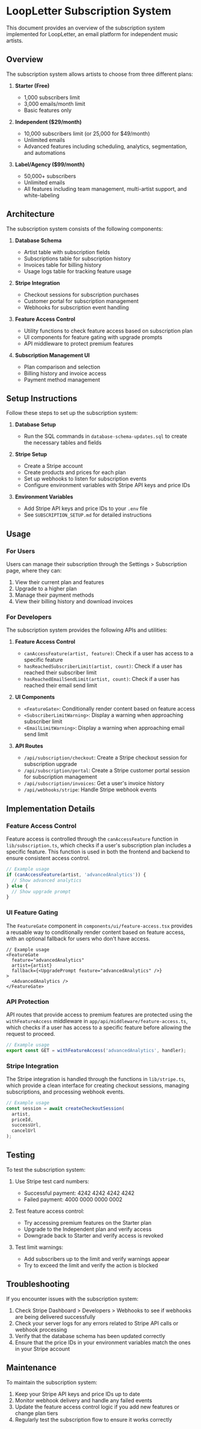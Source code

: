 # LoopLetter Subscription System

This document provides an overview of the subscription system implemented for LoopLetter, an email platform for independent music artists.

## Overview

The subscription system allows artists to choose from three different plans:

1. **Starter (Free)**
   - 1,000 subscribers limit
   - 3,000 emails/month limit
   - Basic features only

2. **Independent ($29/month)**
   - 10,000 subscribers limit (or 25,000 for $49/month)
   - Unlimited emails
   - Advanced features including scheduling, analytics, segmentation, and automations

3. **Label/Agency ($99/month)**
   - 50,000+ subscribers
   - Unlimited emails
   - All features including team management, multi-artist support, and white-labeling

## Architecture

The subscription system consists of the following components:

1. **Database Schema**
   - Artist table with subscription fields
   - Subscriptions table for subscription history
   - Invoices table for billing history
   - Usage logs table for tracking feature usage

2. **Stripe Integration**
   - Checkout sessions for subscription purchases
   - Customer portal for subscription management
   - Webhooks for subscription event handling

3. **Feature Access Control**
   - Utility functions to check feature access based on subscription plan
   - UI components for feature gating with upgrade prompts
   - API middleware to protect premium features

4. **Subscription Management UI**
   - Plan comparison and selection
   - Billing history and invoice access
   - Payment method management

## Setup Instructions

Follow these steps to set up the subscription system:

1. **Database Setup**
   - Run the SQL commands in `database-schema-updates.sql` to create the necessary tables and fields

2. **Stripe Setup**
   - Create a Stripe account
   - Create products and prices for each plan
   - Set up webhooks to listen for subscription events
   - Configure environment variables with Stripe API keys and price IDs

3. **Environment Variables**
   - Add Stripe API keys and price IDs to your `.env` file
   - See `SUBSCRIPTION_SETUP.md` for detailed instructions

## Usage

### For Users

Users can manage their subscription through the Settings > Subscription page, where they can:

1. View their current plan and features
2. Upgrade to a higher plan
3. Manage their payment methods
4. View their billing history and download invoices

### For Developers

The subscription system provides the following APIs and utilities:

1. **Feature Access Control**
   - `canAccessFeature(artist, feature)`: Check if a user has access to a specific feature
   - `hasReachedSubscriberLimit(artist, count)`: Check if a user has reached their subscriber limit
   - `hasReachedEmailSendLimit(artist, count)`: Check if a user has reached their email send limit

2. **UI Components**
   - `<FeatureGate>`: Conditionally render content based on feature access
   - `<SubscriberLimitWarning>`: Display a warning when approaching subscriber limit
   - `<EmailLimitWarning>`: Display a warning when approaching email send limit

3. **API Routes**
   - `/api/subscription/checkout`: Create a Stripe checkout session for subscription upgrade
   - `/api/subscription/portal`: Create a Stripe customer portal session for subscription management
   - `/api/subscription/invoices`: Get a user's invoice history
   - `/api/webhooks/stripe`: Handle Stripe webhook events

## Implementation Details

### Feature Access Control

Feature access is controlled through the `canAccessFeature` function in `lib/subscription.ts`, which checks if a user's subscription plan includes a specific feature. This function is used in both the frontend and backend to ensure consistent access control.

```typescript
// Example usage
if (canAccessFeature(artist, 'advancedAnalytics')) {
  // Show advanced analytics
} else {
  // Show upgrade prompt
}
```

### UI Feature Gating

The `FeatureGate` component in `components/ui/feature-access.tsx` provides a reusable way to conditionally render content based on feature access, with an optional fallback for users who don't have access.

```tsx
// Example usage
<FeatureGate
  feature="advancedAnalytics"
  artist={artist}
  fallback={<UpgradePrompt feature="advancedAnalytics" />}
>
  <AdvancedAnalytics />
</FeatureGate>
```

### API Protection

API routes that provide access to premium features are protected using the `withFeatureAccess` middleware in `app/api/middleware/feature-access.ts`, which checks if a user has access to a specific feature before allowing the request to proceed.

```typescript
// Example usage
export const GET = withFeatureAccess('advancedAnalytics', handler);
```

### Stripe Integration

The Stripe integration is handled through the functions in `lib/stripe.ts`, which provide a clean interface for creating checkout sessions, managing subscriptions, and processing webhook events.

```typescript
// Example usage
const session = await createCheckoutSession(
  artist,
  priceId,
  successUrl,
  cancelUrl
);
```

## Testing

To test the subscription system:

1. Use Stripe test card numbers:
   - Successful payment: 4242 4242 4242 4242
   - Failed payment: 4000 0000 0000 0002

2. Test feature access control:
   - Try accessing premium features on the Starter plan
   - Upgrade to the Independent plan and verify access
   - Downgrade back to Starter and verify access is revoked

3. Test limit warnings:
   - Add subscribers up to the limit and verify warnings appear
   - Try to exceed the limit and verify the action is blocked

## Troubleshooting

If you encounter issues with the subscription system:

1. Check Stripe Dashboard > Developers > Webhooks to see if webhooks are being delivered successfully
2. Check your server logs for any errors related to Stripe API calls or webhook processing
3. Verify that the database schema has been updated correctly
4. Ensure that the price IDs in your environment variables match the ones in your Stripe account

## Maintenance

To maintain the subscription system:

1. Keep your Stripe API keys and price IDs up to date
2. Monitor webhook delivery and handle any failed events
3. Update the feature access control logic if you add new features or change plan tiers
4. Regularly test the subscription flow to ensure it works correctly